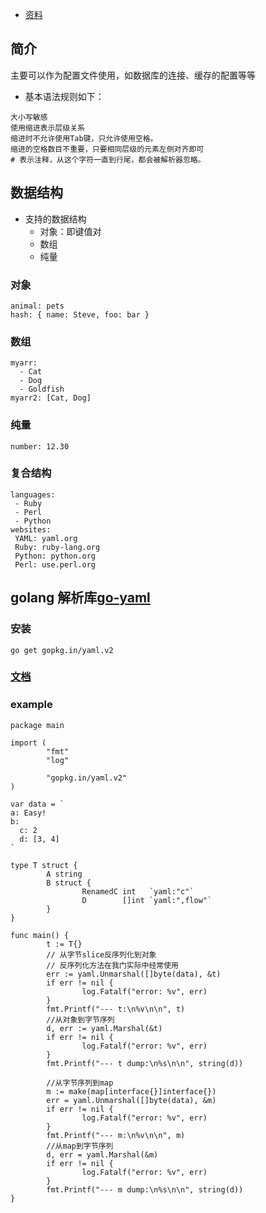 * [资料](http://www.ruanyifeng.com/blog/2016/07/yaml.html)

## 简介
主要可以作为配置文件使用，如数据库的连接、缓存的配置等等

* 基本语法规则如下：
```
大小写敏感
使用缩进表示层级关系
缩进时不允许使用Tab键，只允许使用空格。
缩进的空格数目不重要，只要相同层级的元素左侧对齐即可
# 表示注释，从这个字符一直到行尾，都会被解析器忽略。
```

## 数据结构
* 支持的数据结构
  * 对象：即键值对
  * 数组
  * 纯量


### 对象
```
animal: pets
hash: { name: Steve, foo: bar }
```
### 数组
```
myarr:
  - Cat
  - Dog
  - Goldfish  
myarr2: [Cat, Dog]
```

### 纯量
```
number: 12.30
```

### 复合结构
```
languages:
 - Ruby
 - Perl
 - Python
websites:
 YAML: yaml.org
 Ruby: ruby-lang.org
 Python: python.org
 Perl: use.perl.org
```

## golang 解析库[go-yaml](https://github.com/go-yaml/yaml)

### 安装
```
go get gopkg.in/yaml.v2
```
### [文档](https://godoc.org/gopkg.in/yaml.v2)

### example
```
package main

import (
        "fmt"
        "log"

        "gopkg.in/yaml.v2"
)

var data = `
a: Easy!
b:
  c: 2
  d: [3, 4]
`

type T struct {
        A string
        B struct {
                RenamedC int   `yaml:"c"`
                D        []int `yaml:",flow"`
        }
}

func main() {
        t := T{}
        // 从字节slice反序列化到对象
        // 反序列化方法在我门实际中经常使用
        err := yaml.Unmarshal([]byte(data), &t)
        if err != nil {
                log.Fatalf("error: %v", err)
        }
        fmt.Printf("--- t:\n%v\n\n", t)
        //从对象到字节序列
        d, err := yaml.Marshal(&t)
        if err != nil {
                log.Fatalf("error: %v", err)
        }
        fmt.Printf("--- t dump:\n%s\n\n", string(d))

        //从字节序列到map
        m := make(map[interface{}]interface{})
        err = yaml.Unmarshal([]byte(data), &m)
        if err != nil {
                log.Fatalf("error: %v", err)
        }
        fmt.Printf("--- m:\n%v\n\n", m)
        //从map到字节序列
        d, err = yaml.Marshal(&m)
        if err != nil {
                log.Fatalf("error: %v", err)
        }
        fmt.Printf("--- m dump:\n%s\n\n", string(d))
}
```
